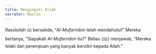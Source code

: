 ```yaml
---
title: Mengingati Allah
narrator: Muslim
---
```


Rasulullah ﷺ bersabda, “*Al-Mufarridon* telah mendahului!” Mereka bertanya, "Siapakah *Al-Mufarridon* itu?" Beliau (ﷺ) menjawab, “Mereka lelaki dan perempuan yang banyak berzikir kepada Allah.”
